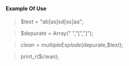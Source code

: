 #### Example Of Use

> $text = "ab[as]sd[ss]aa";   

> $depurate = Array(" ","[","]");

> $clean = multipleExplode($depurate,$text);   

> print_r($clean);
